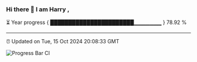 ### Hi there 👋 I am Harry , 

⏳ Year progress { ███████████████████████▁▁▁▁▁▁▁ } 78.92 %

---

⏰ Updated on Tue, 15 Oct 2024 20:08:33 GMT

![Progress Bar CI](https://github.com/duykhang68/duykhang68/workflows/Progress%20Bar%20CI/badge.svg)
